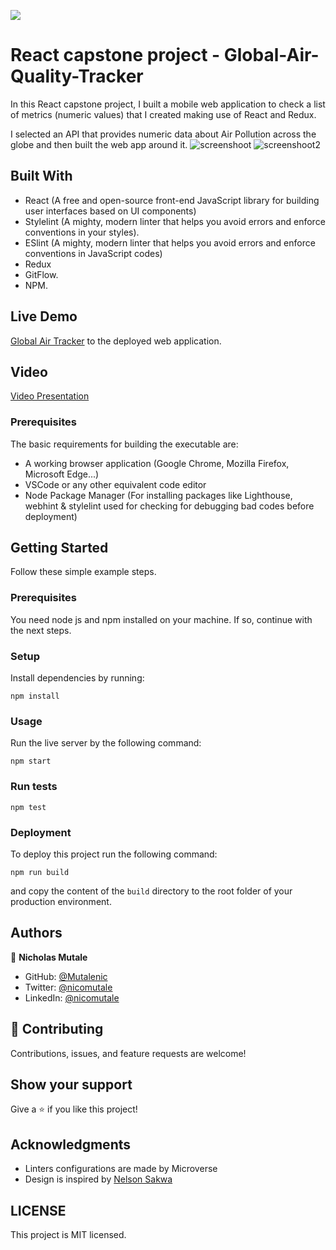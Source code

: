 ![](https://img.shields.io/badge/Microverse-blueviolet)

# React capstone project - Global-Air-Quality-Tracker

In this React capstone project, I built a mobile web application to check a list of metrics (numeric values) that I created making use of React and Redux.

I selected an API that provides numeric data about Air Pollution across the globe and then built the web app around it.
![screenshoot](./src/images/countries.png) ![screenshoot2](./src/images/homepage.png)

## Built With
- React (A free and open-source front-end JavaScript library for building user interfaces based on UI components)
- Stylelint (A mighty, modern linter that helps you avoid errors and enforce conventions in your styles).
- ESlint (A mighty, modern linter that helps you avoid errors and enforce conventions in JavaScript codes)
- Redux
- GitFlow.
- NPM.

## Live Demo

[Global Air Tracker](https://globalairqualitytracker.netlify.app/) to the deployed web application.

## Video 
[Video Presentation](https://www.loom.com/share/b17aad1fdccf432692c0ad2576c8ffbd)


### Prerequisites
The basic requirements for building the executable are:

- A working browser application (Google Chrome, Mozilla Firefox, Microsoft Edge...)
- VSCode or any other equivalent code editor
- Node Package Manager (For installing packages like Lighthouse, webhint & stylelint used for checking for debugging bad codes before deployment)

## Getting Started

Follow these simple example steps.

### Prerequisites

You need node js and npm installed on your machine. If so, continue with the next steps.

### Setup

Install dependencies by running:

`npm install`

### Usage

Run the live server by the following command:

`npm start`

### Run tests

`npm test`

### Deployment

To deploy this project run the following command:

`npm run build`

and copy the content of the `build` directory to the root folder of your production environment.

## Authors

👤 **Nicholas Mutale**

- GitHub: [@Mutalenic](https://github.com/Mutalenic)
- Twitter: [@nicomutale](https://twitter.com/nicomutale)
- LinkedIn: [@nicomutale](https://linkedin.com/in/nicomutale)


## 🤝 Contributing

Contributions, issues, and feature requests are welcome!


## Show your support

Give a ⭐️ if you like this project!

## Acknowledgments

- Linters configurations are made by Microverse
- Design is inspired by [Nelson Sakwa](https://www.behance.net/sakwadesignstudio)

## LICENSE
This project is MIT licensed.
